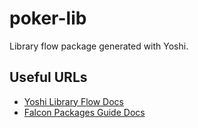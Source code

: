 # poker-lib

Library flow package generated with Yoshi.

## Useful URLs

- [Yoshi Library Flow Docs](https://bo.wix.com/pages/yoshi/docs/library-flow/overview)
- [Falcon Packages Guide Docs](https://dev.wix.com/docs/rnd-general/devex/falcon/guide/packages)
